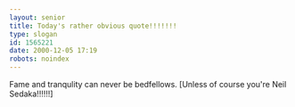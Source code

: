 ```yaml
---
layout: senior
title: Today's rather obvious quote!!!!!!!
type: slogan
id: 1565221
date: 2000-12-05 17:19
robots: noindex
---
```

Fame and tranqulity can never be bedfellows. [Unless of course you're Neil Sedaka!!!!!!]